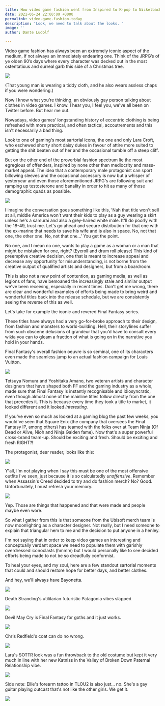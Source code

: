 ```yaml
---
title: How video game fashion went from Inspired to K-pop to Nickelback... to worse.
date: 2021-06-24 22:00:00 +0000
permalink: video-game-fashion-today
description: 'Look, we need to talk about the looks. '
image: ''
author: Dante Ludolf

---
```

Video game fashion has always been an extremely iconic aspect of the medium, if not always an immediately endearing one. Think of the JRPG’s of ye olden 90’s days where every character was decked out in the most ostentatious and surreal garb this side of a Christmas tree.

![](/uploads/vagrant-story-2-prologue-710x400.jpeg)

(That young man is wearing a tiddy cloth, and he also wears assless chaps if you were wondering.)

Now I know what you're thinking, an obviously gay person talking about clothes in video games. I know. I hear you, I feel you, we've all been on Twitter before. But hear me out.

Nowadays, video games' longstanding history of eccentric clothing is being refreshed with more practical, and often tactical, accoutrements and this isn't necessarily a bad thing.

Look to one of gaming's most sartorial icons, the one and only Lara Croft, who eschewed shorty short daisy dukes in favour of attire more suited to getting the shit beaten out of her and the occasional tumble off a steep cliff.

But on the other end of the proverbial fashion spectrum lie the most egregious of offenders, inspired by none other than mediocrity and mass-market appeal. The idea that a contemporary male protagonist can sport billowing sleeves and the occasional accessory is now but a whisper of yesteryear and even those aforementioned JRPG's are following suit and ramping up testosterone and banality in order to hit as many of those demographic quads as possible.

![](/uploads/yucihq0djipbj5jn3wtk.jpeg)

I imagine the conversation goes something like this, 'Nah that title won't sell at all, middle America won't want their kids to play as a guy wearing a skirt unless he's a samurai and also a grey-haired white male. It'll do poorly with the 18-49, trust me. Let's go ahead and secure distribution for that one with the ex-marine that needs to save his wife and is also in space. No, not that one, the other one. No, not that one...' You get the point.

No one, and I mean no one, wants to play a game as a woman or a man that might be mistaken for one, right? (Eyeroll and drum roll please) This kind of preemptive creative decision, one that is meant to increase appeal and decrease any opportunity for misunderstanding, is not borne from the creative output of qualified artists and designers, but from a boardroom.

This is also not a new point of contention, as gaming media, as well as legions of fans, have bemoaned the increasingly stale and similar output we've been receiving, especially in recent times. Don't get me wrong, there are clear and wonderful examples of efforts being made to bring weird and wonderful titles back into the release schedule, but we are consistently seeing the reverse of this as well.

Let's take for example the iconic and revered Final Fantasy series.

These titles have always had a very go-for-broke approach to their design, from fashion and monsters to world-building. Hell, their storylines suffer from such obscene delusions of grandeur that you'd have to consult every wikia you can to gleam a fraction of what is going on in the narrative you hold in your hands.

Final Fantasy's overall fashion oeuvre is so seminal, one of its characters even made the seamless jump to an actual fashion campaign for Louis Vuitton.

![](/uploads/lv-series-4.jpeg)

Tetsuya Nomura and Yoshitaka Amano, two veteran artists and character designers that have shaped both FF and the gaming industry as a whole, made sure that Final Fantasy is instantly recognisable and idiosyncratic, even though almost none of the mainline titles follow directly from the one that precedes it. This is because every time they took a title to market, it looked different and it looked _interesting._

If you've even so much as looked at a gaming blog the past few weeks, you would've seen that Square Enix (the company that oversees the Final Fantasy IP, among others) has teamed with the folks over at Team Ninja (Of Dead or Alive, Nioh and Ninja Gaiden fame). Now that's a super powerful cross-brand team-up. Should be exciting and fresh. Should be exciting and fresh RIGHT?!

The protagonist, dear reader, looks like this:

![](/uploads/videogamefashion-2.png)

Y'all, I'm not playing when I say this must be one of the most offensive outfits I've seen, just because it is so calculatedly _unoffensive_. Remember when Assassin's Creed decided to try and do fashion merch? No? Good. Unfortunately, I must refresh your memory.

![](/uploads/videogamefashion-1.png)

Yep. Those are things that happened and that were made and people maybe even wore.

So what I gather from this is that someone from the Ubisoft merch team is now moonlighting as a character designer. Not really, but I need someone to explain that triangular hem to me and the decision to put anyone in a henley.

I'm not saying that in order to keep video games an interesting and conceptually verdant space we need to populate them with garishly overdressed iconoclasts (hmmm) but I would personally like to see decided efforts being made to not be so dreadfully conformist.

To heal your eyes, and my soul, here are a few standout sartorial moments that could and should restore hope for better days, and better clothes.

And hey, we'll always have Bayonetta.

![](/uploads/videogamefashion-3.png)

Death Stranding's utilitarian futuristic Patagonia vibes slapped.

![](/uploads/videogamefashion-4.png)

Devil May Cry is Final Fantasy for goths and it just works.

![](/uploads/videogamefashion-8.png)

Chris Redfield's coat can do no wrong.

![](/uploads/videogamefashion-7.png)

Lara's SOTTR look was a fun throwback to the old costume but kept it very much in line with her new Katniss in the Valley of Broken Down Paternal Relationship vibe.

![](/uploads/videogamefashion-6.png)

Side note: Ellie's forearm tattoo in TLOU2 is also just... no. She's a gay guitar playing outcast that's not like the other girls. We get it.

![](/uploads/videogamefashion-5.png)